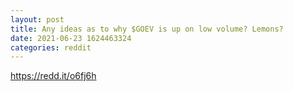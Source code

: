 ```yaml
--- 
layout: post 
title: Any ideas as to why $GOEV is up on low volume? Lemons? 
date: 2021-06-23 1624463324 
categories: reddit 
--- 
```

https://redd.it/o6fj6h